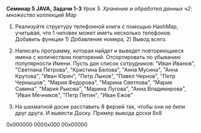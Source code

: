 **Семинар 5 JAVA, Задачи 1-3**
*Урок 5. Хранение и обработка данных ч2: множество коллекций Map*

1. Реализуйте структуру телефонной книги с помощью HashMap, учитывая, что 1 человек может иметь несколько телефонов.
Добавить функции 1) Добавление номера, 2) Вывод всего.

2. Написать программу, которая найдет и выведет повторяющиеся имена с количеством повторений.
Отсортировать по убыванию популярности Имени.
Пусть дан список сотрудников:
            "Иван Иванов",
            "Светлана Петрова",
            "Кристина Белова",
            "Анна Мусина",
            "Анна Крутова",
            "Иван Юрин",
            "Петр Лыков",
            "Павел Чернов",
            "Петр Чернышов",
            "Мария Федорова",
            "Марина Светлова",
            "Мария Савина",
            "Мария Рыкова",
            "Марина Лугова",
            "Анна Владимирова",
            "Иван Мечников",
            "Петр Петин",
            "Иван Ежов"

3. На шахматной доске расставить 8 ферзей так, чтобы они не били друг друга. И вывести Доску. Пример вывода доски 8x8

0x000000
0000x000
00x00000